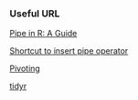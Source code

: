 ### Useful URL

[Pipe in R: A Guide](https://builtin.com/articles/pipe-in-r#:~:text=The%20pipe%20operator%2C%20formerly%20written,a%20sequence%20of%20analysis%20steps.)

[Shortcut to insert pipe operator](https://stackoverflow.com/questions/68667933/how-to-fast-insert-new-pipe-operator-in-rstudio)

[Pivoting](https://tidyr.tidyverse.org/articles/pivot.html)

[tidyr](https://tidyr.tidyverse.org/index.html)
